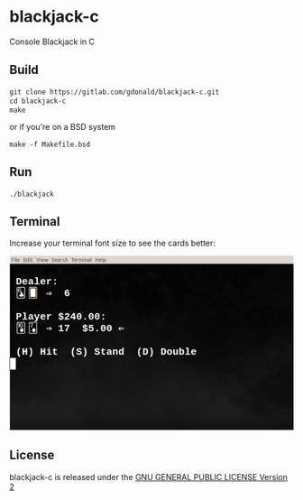# blackjack-c
Console Blackjack in C

## Build
    git clone https://gitlab.com/gdonald/blackjack-c.git
    cd blackjack-c
    make

or if you're on a BSD system

    make -f Makefile.bsd


## Run
    ./blackjack

## Terminal

Increase your terminal font size to see the cards better:

![Blackjack](https://raw.githubusercontent.com/gdonald/blackjack-c/master/bj.png)

## License

blackjack-c is released under the [GNU GENERAL PUBLIC LICENSE Version 2](https://opensource.org/licenses/GPL-2.0)
